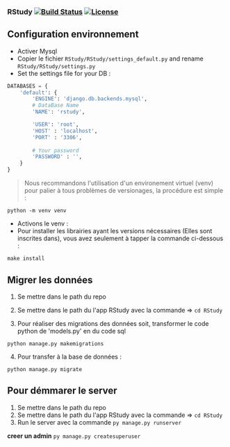 ### RStudy    [![Build Status](https://app.travis-ci.com/Jessi91/Rstudy.svg?token=L98WEBS8FGkweyEqUq6x&branch=main)](https://app.travis-ci.com/Jessi91/Rstudy) [![License](https://img.shields.io/github/licensJessi91/Rstudy.svg?style=flat-square)](LICENSE)

<!-- ### RStudy    [![Build Status](https://https://img.shields.io/travis/com/Jessi91/Rstudy.svg?token=L98WEBS8FGkweyEqUq6x&branch=main)](https://travis-ci.com/github/Jessi91/Rstudy) -->

## Configuration environnement
- Activer Mysql
- Copier le fichier `RStudy/RStudy/settings_default.py` and rename `RStudy/RStudy/settings.py`
- Set the settings file for your DB :
```py
DATABASES = {
    'default': {
        'ENGINE': 'django.db.backends.mysql',
        # DataBase Name
        'NAME': 'rstudy',

        'USER': 'root',
        'HOST' : 'localhost',
        'PORT' : '3306',
        
        # Your password
        'PASSWORD' : '',
    }
}
```
> Nous recommandons l'utilisation d'un environement virtuel (venv) pour palier à tous problèmes de versionages, la procédure est simple : 
```
python -m venv venv
```
- Activons le venv :
- Pour installer les librairies ayant les versions nécessaires (Elles sont inscrites dans), vous avez seulement à tapper la commande ci-dessous :  
```
make install
```

## Migrer les données 

1. Se mettre dans le path du repo 
2. Se mettre dans le path du l'app RStudy avec la commande => ```cd RStudy```

3. Pour réaliser des migrations des données soit, transformer le code python de 'models.py' en du code sql
```
python manage.py makemigrations
```
4. Pour transfer à la base de données :
```
python manage.py migrate
```

## Pour démmarer le server
1. Se mettre dans le path du repo 
2. Se mettre dans le path du l'app RStudy avec la commande => ```cd RStudy```
3. Run le server avec la commande ```py manage.py runserver```

**creer un admin**
```py manage.py createsuperuser```
